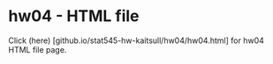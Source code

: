 # hw04 - HTML file

Click (here) [github.io/stat545-hw-kaitsull/hw04/hw04.html] for hw04 HTML file page.
